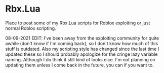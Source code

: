 # Rbx.Lua
Place to post some of my Rbx.Lua scripts for Roblox exploiting or just normal Roblox scripting.


08-09-2021 EDIT: I've been away from the exploiting community for quite awhile (don't know if I'm coming back), so I don't know how much of this stuff is outdated. Also my scripting style has changed since the last time I updated these so I should probably apologize for the cringe lazy variable naming. Although I do think it still kind of looks nice. I'm not planning on updating them unless I come back in the future, you can if you want to.
